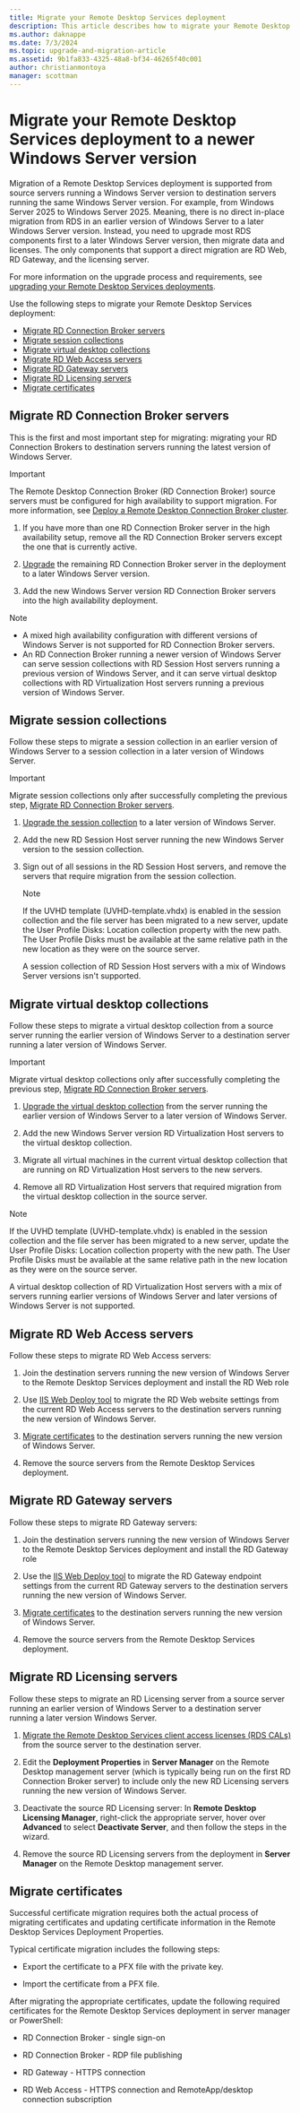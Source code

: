 ```yaml
---
title: Migrate your Remote Desktop Services deployment
description: This article describes how to migrate your Remote Desktop Services deployment to the newest Windows Server version.
ms.author: daknappe
ms.date: 7/3/2024
ms.topic: upgrade-and-migration-article
ms.assetid: 9b1fa833-4325-48a8-bf34-46265f40c001
author: christianmontoya
manager: scottman
---
```

# Migrate your Remote Desktop Services deployment to a newer Windows Server version

Migration of a Remote Desktop Services deployment is supported from source servers running a Windows Server version to destination servers running the same Windows Server version. For example, from Windows Server 2025 to Windows Server 2025. Meaning, there is no direct in-place migration from RDS in an earlier version of Windows Server to a later Windows Server version. Instead, you need to upgrade most RDS components first to a later Windows Server version, then migrate data and licenses. The only components that support a direct migration are RD Web, RD Gateway, and the licensing server.

For more information on the upgrade process and requirements, see [upgrading your Remote Desktop Services deployments](./upgrade-to-rds.md).

Use the following steps to migrate your Remote Desktop Services deployment:

  - [Migrate RD Connection Broker servers](#migrate-rdconnection-broker-servers)
  - [Migrate session collections](#migrate-session-collections)
  - [Migrate virtual desktop collections](#migrate-virtual-desktop-collections)
  - [Migrate RD Web Access servers](#migrate-rdweb-access-servers)
  - [Migrate RD Gateway servers](#migrate-rdgateway-servers)
  - [Migrate RD Licensing servers](#migrate-rdlicensing-servers)
  - [Migrate certificates](#migrate-certificates)

## Migrate RD Connection Broker servers

This is the first and most important step for migrating: migrating your RD Connection Brokers to destination servers running the latest version of Windows Server.

> [!IMPORTANT]
> The Remote Desktop Connection Broker (RD Connection Broker) source servers must be configured for high availability to support migration. For more information, see [Deploy a Remote Desktop Connection Broker cluster](./rds-connection-broker-cluster.md).

1. If you have more than one RD Connection Broker server in the high availability setup, remove all the RD Connection Broker servers except the one that is currently active.

1. [Upgrade](./upgrade-to-rds.md) the remaining RD Connection Broker server in the deployment to a later Windows Server version.

1. Add the new Windows Server version RD Connection Broker servers into the high availability deployment.

> [!NOTE]
> - A mixed high availability configuration with different versions of Windows Server is not supported for RD Connection Broker servers.
> - An RD Connection Broker running a newer version of Windows Server can serve session collections with RD Session Host servers running a previous version of Windows Server, and it can serve virtual desktop collections with RD Virtualization Host servers running a previous version of Windows Server.

## Migrate session collections

Follow these steps to migrate a session collection in an earlier version of Windows Server to a session collection in a later version of Windows Server.

> [!IMPORTANT]
> Migrate session collections only after successfully completing the previous step, [Migrate RD Connection Broker servers](#migrate-rdconnection-broker-servers).

1. [Upgrade the session collection](./upgrade-to-rdsh.md) to a later version of Windows Server.

1. Add the new RD Session Host server running the new Windows Server version to the session collection.

1. Sign out of all sessions in the RD Session Host servers, and remove the servers that require migration from the session collection.

   > [!NOTE]
   > If the UVHD template (UVHD-template.vhdx) is enabled in the session collection and the file server has been migrated to a new server, update the User Profile Disks: Location collection property with the new path. The User Profile Disks must be available at the same relative path in the new location as they were on the source server.
   >
   > A session collection of RD Session Host servers with a mix of Windows Server versions isn't supported.

## Migrate virtual desktop collections

Follow these steps to migrate a virtual desktop collection from a source server running the earlier version of Windows Server to a destination server running a later version of Windows Server.

> [!IMPORTANT]
> Migrate virtual desktop collections only after successfully completing the previous step, [Migrate RD Connection Broker servers](#migrate-rdconnection-broker-servers).

1. [Upgrade the virtual desktop collection](./upgrade-to-rdvh.md) from the server running the earlier version of Windows Server to a later version of Windows Server.

1. Add the new Windows Server version RD Virtualization Host servers to the virtual desktop collection.

1. Migrate all virtual machines in the current virtual desktop collection that are running on RD Virtualization Host servers to the new servers.

1. Remove all RD Virtualization Host servers that required migration from the virtual desktop collection in the source server.

> [!NOTE]
> If the UVHD template (UVHD-template.vhdx) is enabled in the session collection and the file server has been migrated to a new server, update the User Profile Disks: Location collection property with the new path. The User Profile Disks must be available at the same relative path in the new location as they were on the source server.
>
> A virtual desktop collection of RD Virtualization Host servers with a mix of servers running earlier versions of Windows Server and later versions of Windows Server is not supported.

## Migrate RD Web Access servers

Follow these steps to migrate RD Web Access servers:

1. Join the destination servers running the new version of Windows Server to the Remote Desktop Services deployment and install the RD Web role

1. Use [IIS Web Deploy tool](https://www.iis.net/) to migrate the RD Web website settings from the current RD Web Access servers to the destination servers running the new version of Windows Server.

1. [Migrate certificates](#migrate-certificates) to the destination servers running the new version of Windows Server.

1. Remove the source servers from the Remote Desktop Services deployment.

## Migrate RD Gateway servers

Follow these steps to migrate RD Gateway servers:

1. Join the destination servers running the new version of Windows Server to the Remote Desktop Services deployment and install the RD Gateway role

1. Use the [IIS Web Deploy tool](https://www.iis.net/) to migrate the RD Gateway endpoint settings from the current RD Gateway servers to the destination servers running the new version of Windows Server.

1. [Migrate certificates](#migrate-certificates) to the destination servers running the new version of Windows Server.

1. Remove the source servers from the Remote Desktop Services deployment.

## Migrate RD Licensing servers

Follow these steps to migrate an RD Licensing server from a source server running an earlier version of Windows Server to a destination server running a later version Windows Server.

1. [Migrate the Remote Desktop Services client access licenses (RDS CALs)](migrate-rds-cals.md) from the source server to the destination server.

1. Edit the **Deployment Properties** in **Server Manager** on the Remote Desktop management server (which is typically being run on the first RD Connection Broker server) to include only the new RD Licensing servers running the new version of Windows Server.

1. Deactivate the source RD Licensing server: In **Remote Desktop Licensing Manager**, right-click the appropriate server, hover over **Advanced** to select **Deactivate Server**, and then follow the steps in the wizard.

1. Remove the source RD Licensing servers from the deployment in **Server Manager** on the Remote Desktop management server.

## Migrate certificates

Successful certificate migration requires both the actual process of migrating certificates and updating certificate information in the Remote Desktop Services Deployment Properties.

Typical certificate migration includes the following steps:

- Export the certificate to a PFX file with the private key.

- Import the certificate from a PFX file.

After migrating the appropriate certificates, update the following required certificates for the Remote Desktop Services deployment in server manager or PowerShell:

- RD Connection Broker - single sign-on

- RD Connection Broker - RDP file publishing

- RD Gateway - HTTPS connection

- RD Web Access - HTTPS connection and RemoteApp/desktop connection subscription
